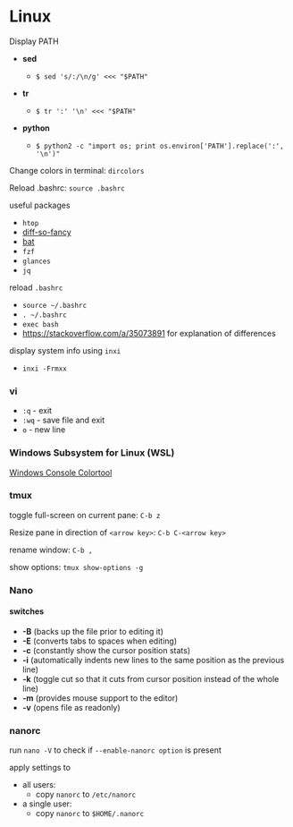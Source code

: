 # Linux

Display PATH

- **sed**

  - `$ sed 's/:/\n/g' <<< "$PATH"`

- **tr**

  - `$ tr ':' '\n' <<< "$PATH"`

- **python**

  - `$ python2 -c "import os; print os.environ['PATH'].replace(':', '\n')"`

Change colors in terminal: `dircolors`

Reload .bashrc: `source .bashrc`

useful packages

- `htop`
- [diff-so-fancy](https://github.com/so-fancy/diff-so-fancy)
- [bat](https://github.com/sharkdp/bat)
- `fzf`
- `glances`
- `jq`

reload `.bashrc`

- `source ~/.bashrc`
- `. ~/.bashrc`
- `exec bash`
- <https://stackoverflow.com/a/35073891> for explanation of differences

display system info using `inxi`

- `inxi -Frmxx`

### vi

- `:q` - exit
- `:wq` - save file and exit
- `o` - new line

### Windows Subsystem for Linux (WSL)

[Windows Console Colortool](https://blogs.msdn.microsoft.com/commandline/2017/08/11/introducing-the-windows-console-colortool/)

### tmux

toggle full-screen on current pane: `C-b z`

Resize pane in direction of `<arrow key>`: `C-b C-<arrow key>`

rename window: `C-b ,`

show options: `tmux show-options -g`

### Nano

#### switches

- **-B** (backs up the file prior to editing it)
- **-E** (converts tabs to spaces when editing)
- **-c** (constantly show the cursor position stats)
- **-i** (automatically indents new lines to the same position as the previous line)
- **-k** (toggle cut so that it cuts from cursor position instead of the whole line)
- **-m** (provides mouse support to the editor)
- **-v** (opens file as readonly)

### nanorc

run `nano -V` to check if `--enable-nanorc option` is present

apply settings to
  - all users:
    - copy `nanorc` to `/etc/nanorc`
  - a single user:
    - copy `nanorc` to `$HOME/.nanorc`
